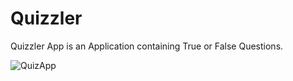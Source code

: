 
# Quizzler 

Quizzler App is an Application containing True or False Questions.

![QuizApp](https://user-images.githubusercontent.com/81625175/189656912-5b4d1143-a913-42b4-b3f9-3870d0fbaf9f.gif)


